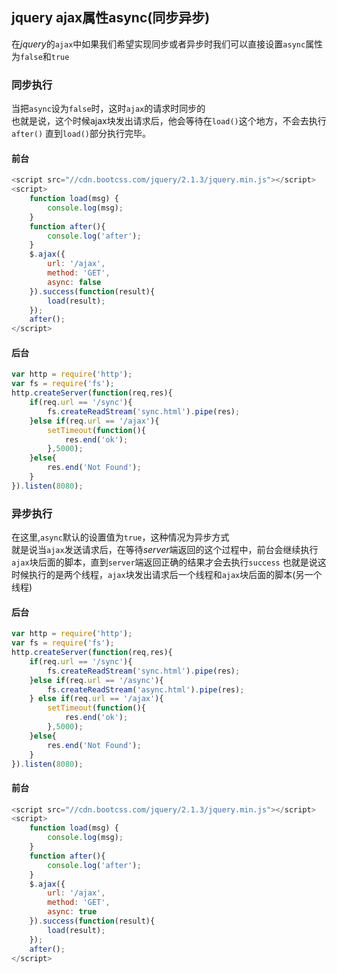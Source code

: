 ## jquery ajax属性async(同步异步)
在*jquery*的`ajax`中如果我们希望实现同步或者异步时我们可以直接设置`async`属性为`false`和`true`

### 同步执行
当把`async`设为`false`时，这时`ajax`的请求时同步的  
也就是说，这个时候ajax块发出请求后，他会等待在`load()`这个地方，不会去执行`after()`
直到`load()`部分执行完毕。

#### 前台
```javascript
<script src="//cdn.bootcss.com/jquery/2.1.3/jquery.min.js"></script>
<script>
    function load(msg) {
        console.log(msg);
    }
    function after(){
        console.log('after');
    }
    $.ajax({
        url: '/ajax',
        method: 'GET',
        async: false
    }).success(function(result){
        load(result);
    });
    after();
</script>
```

#### 后台
```javascript
var http = require('http');
var fs = require('fs');
http.createServer(function(req,res){
    if(req.url == '/sync'){
        fs.createReadStream('sync.html').pipe(res);
    }else if(req.url == '/ajax'){
        setTimeout(function(){
            res.end('ok');
        },5000);
    }else{
        res.end('Not Found');
    }
}).listen(8080);
```

### 异步执行
在这里,`async`默认的设置值为`true`，这种情况为异步方式  
就是说当`ajax`发送请求后，在等待*server*端返回的这个过程中，前台会继续执行`ajax`块后面的脚本，直到`server`端返回正确的结果才会去执行`success`
也就是说这时候执行的是两个线程，`ajax`块发出请求后一个线程和`ajax`块后面的脚本(另一个线程)

#### 后台
```javascript
var http = require('http');
var fs = require('fs');
http.createServer(function(req,res){
    if(req.url == '/sync'){
        fs.createReadStream('sync.html').pipe(res);
    }else if(req.url == '/async'){
        fs.createReadStream('async.html').pipe(res);
    } else if(req.url == '/ajax'){
        setTimeout(function(){
            res.end('ok');
        },5000);
    }else{
        res.end('Not Found');
    }
}).listen(8080);
```

#### 前台
```javascript
<script src="//cdn.bootcss.com/jquery/2.1.3/jquery.min.js"></script>
<script>
    function load(msg) {
        console.log(msg);
    }
    function after(){
        console.log('after');
    }
    $.ajax({
        url: '/ajax',
        method: 'GET',
        async: true
    }).success(function(result){
        load(result);
    });
    after();
</script>
```